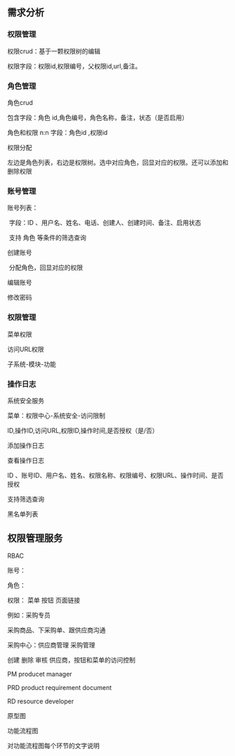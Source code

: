 ## 需求分析

### 权限管理

权限crud：基于一颗权限树的编辑

权限字段：权限id,权限编号，父权限id,url,备注。





### 角色管理

角色crud

包含字段：角色 id,角色编号，角色名称，备注，状态（是否启用）

角色和权限 n:n    字段：角色id ,权限id

权限分配

​	左边是角色列表，右边是权限树。选中对应角色，回显对应的权限。还可以添加和删除权限

### 账号管理

账号列表：

​	字段：ID 、用户名、姓名、电话、创建人、创建时间、备注、启用状态

​	支持 角色 等条件的筛选查询

创建账号

​	分配角色，回显对应的权限

编辑账号

修改密码

### 权限管理

菜单权限

访问URL权限



子系统-模块-功能



### 操作日志

系统安全服务

菜单：权限中心-系统安全-访问限制



ID,操作ID,访问URL,权限ID,操作时间,是否授权（是/否）

添加操作日志



查看操作日志

ID 、账号ID、用户名、姓名、权限名称、权限编号、权限URL、操作时间、是否授权

支持筛选查询



黑名单列表

## 权限管理服务

RBAC

账号：

角色：

权限： 菜单 按钮 页面链接

例如：采购专员

采购商品、下采购单、跟供应商沟通

采购中心：供应商管理 采购管理

创建 删除 审核 供应商，按钮和菜单的访问控制



PM  producet manager

PRD product requirement document

RD resource developer



原型图

功能流程图

对功能流程图每个环节的文字说明





